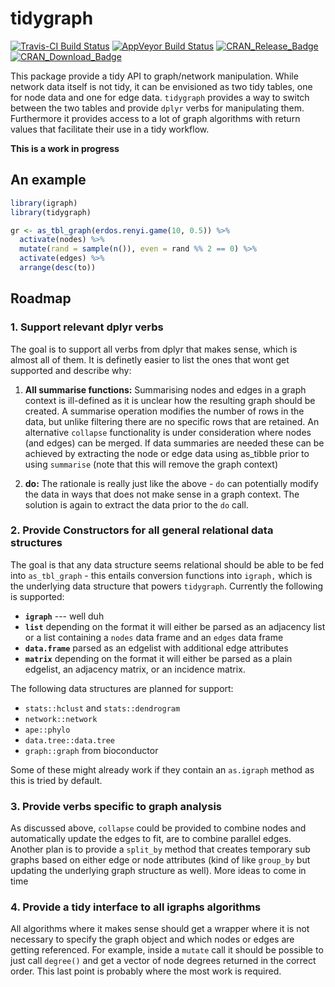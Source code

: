 
<!-- README.md is generated from README.Rmd. Please edit that file -->
tidygraph
=========

[![Travis-CI Build Status](https://travis-ci.org/thomasp85/tidygraph.svg?branch=master)](https://travis-ci.org/thomasp85/tidygraph) [![AppVeyor Build Status](https://ci.appveyor.com/api/projects/status/github/thomasp85/tidygraph?branch=master&svg=true)](https://ci.appveyor.com/project/thomasp85/tidygraph) [![CRAN\_Release\_Badge](http://www.r-pkg.org/badges/version-ago/tidygraph)](https://CRAN.R-project.org/package=tidygraph) [![CRAN\_Download\_Badge](http://cranlogs.r-pkg.org/badges/tidygraph)](https://CRAN.R-project.org/package=tidygraph)

This package provide a tidy API to graph/network manipulation. While network data itself is not tidy, it can be envisioned as two tidy tables, one for node data and one for edge data. `tidygraph` provides a way to switch between the two tables and provide `dplyr` verbs for manipulating them. Furthermore it provides access to a lot of graph algorithms with return values that facilitate their use in a tidy workflow.

**This is a work in progress**

An example
----------

``` r
library(igraph)
library(tidygraph)

gr <- as_tbl_graph(erdos.renyi.game(10, 0.5)) %>% 
  activate(nodes) %>% 
  mutate(rand = sample(n()), even = rand %% 2 == 0) %>% 
  activate(edges) %>% 
  arrange(desc(to))
```

Roadmap
-------

### 1. Support relevant dplyr verbs

The goal is to support all verbs from dplyr that makes sense, which is almost all of them. It is definetly easier to list the ones that wont get supported and describe why:

1.  **All summarise functions:** Summarising nodes and edges in a graph context is ill-defined as it is unclear how the resulting graph should be created. A summarise operation modifies the number of rows in the data, but unlike filtering there are no specific rows that are retained. An alternative `collapse` functionality is under consideration where nodes (and edges) can be merged. If data summaries are needed these can be achieved by extracting the node or edge data using as\_tibble prior to using `summarise` (note that this will remove the graph context)

2.  **do:** The rationale is really just like the above - `do` can potentially modify the data in ways that does not make sense in a graph context. The solution is again to extract the data prior to the `do` call.

### 2. Provide Constructors for all general relational data structures

The goal is that any data structure seems relational should be able to be fed into `as_tbl_graph` - this entails conversion functions into `igraph,` which is the underlying data structure that powers `tidygraph`. Currently the following is supported:

-   **`igraph`** --- well duh
-   **`list`** depending on the format it will either be parsed as an adjacency list or a list containing a `nodes` data frame and an `edges` data frame
-   **`data.frame`** parsed as an edgelist with additional edge attributes
-   **`matrix`** depending on the format it will either be parsed as a plain edgelist, an adjacency matrix, or an incidence matrix.

The following data structures are planned for support:

-   `stats::hclust` and `stats::dendrogram`
-   `network::network`
-   `ape::phylo`
-   `data.tree::data.tree`
-   `graph::graph` from bioconductor

Some of these might already work if they contain an `as.igraph` method as this is tried by default.

### 3. Provide verbs specific to graph analysis

As discussed above, `collapse` could be provided to combine nodes and automatically update the edges to fit, are to combine parallel edges. Another plan is to provide a `split_by` method that creates temporary sub graphs based on either edge or node attributes (kind of like `group_by` but updating the underlying graph structure as well). More ideas to come in time

### 4. Provide a tidy interface to all igraphs algorithms

All algorithms where it makes sense should get a wrapper where it is not necessary to specify the graph object and which nodes or edges are getting referenced. For example, inside a `mutate` call it should be possible to just call `degree()` and get a vector of node degrees returned in the correct order. This last point is probably where the most work is required.
